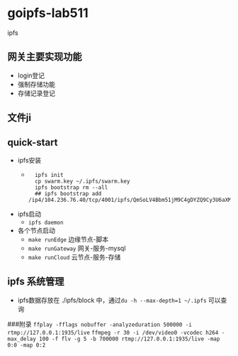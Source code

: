# goipfs-lab511
ipfs

## 网关主要实现功能
 - login登记
 - 强制存储功能
 - 存储记录登记
## 文件ji 
 
## quick-start
 - ipfs安装
    - ``` shell
        ipfs init
        cp swarm.key ~/.ipfs/swarm.key
        ipfs bootstrap rm --all
        ## ipfs bootstrap add /ip4/104.236.76.40/tcp/4001/ipfs/QmSoLV4Bbm51jM9C4gDYZQ9Cy3U6aXMJDAbzgu2fzaDs64
      ``` 
 - ipfs启动
    - `ipfs daemon`
 - 各个节点启动
    - `make runEdge` 边缘节点-脚本
    - `make runGateway` 网关-服务-mysql
    - `make runCloud` 云节点-服务-存储

## ipfs 系统管理
   - ipfs数据存放在 ./ipfs/block 中，通过`du -h --max-depth=1 ~/.ipfs` 可以查询

###附录
    `ffplay -fflags nobuffer -analyzeduration 500000 -i rtmp://127.0.0.1:1935/live`
    `ffmpeg -r 30 -i /dev/video0 -vcodec h264 -max_delay 100 -f flv -g 5 -b 700000 rtmp://127.0.0.1:1935/live -map 0:0 -map 0:2`